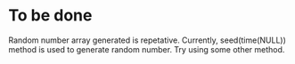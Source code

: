 # To be done
Random number array generated is repetative. Currently, seed(time(NULL)) method is used to generate random number. Try using some other method.
